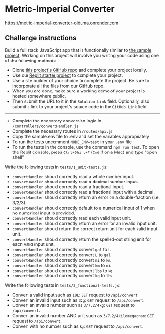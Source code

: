 # Metric-Imperial Converter
https://metric-imperial-converter-olduma.onrender.com

## Challenge instructions

Build a full stack JavaScript app that is functionally similar to [the sample project](https://metric-imperial-converter.freecodecamp.rocks/). Working on this project will involve you writing your code using one of the following methods:

- Clone [this project's GitHub repo](https://github.com/freeCodeCamp/boilerplate-project-metricimpconverter/) and complete your project locally.
- Use our [Replit starter project](https://replit.com/github/freeCodeCamp/boilerplate-project-metricimpconverter) to complete your project.
- Use a site builder of your choice to complete the project. Be sure to incorporate all the files from our GitHub repo.
- When you are done, make sure a working demo of your project is hosted somewhere public.
- Then submit the URL to it in the `Solution Link` field. Optionally, also submit a link to your project's source code in the `GitHub Link` field.

---

- Complete the necessary conversion logic in `/controllers/convertHandler.js`
- Complete the necessary routes in `/routes/api.js`
- Copy the sample.env file to .env and set the variables appropriately
- To run the tests uncomment `NODE_ENV=test` in your `.env` file
- To run the tests in the console, use the command `npm run test`. To open the Replit console, press `Ctrl+Shift+P` (`Cmd` if on a Mac) and type "open shell"

Write the following tests in `tests/1_unit-tests.js`:

- `convertHandler` should correctly read a whole number input.
- `convertHandler` should correctly read a decimal number input.
- `convertHandler` should correctly read a fractional input.
- `convertHandler` should correctly read a fractional input with a decimal.
- `convertHandler` should correctly return an error on a double-fraction (i.e. 3/2/3).
- `convertHandler` should correctly default to a numerical input of 1 when no numerical input is provided.
- `convertHandler` should correctly read each valid input unit.
- `convertHandler` should correctly return an error for an invalid input unit.
- `convertHandler` should return the correct return unit for each valid input unit.
- `convertHandler` should correctly return the spelled-out string unit for each valid input unit.
- `convertHandler` should correctly convert `gal` to `L`.
- `convertHandler` should correctly convert `L` to `gal`.
- `convertHandler` should correctly convert `mi` to `km`.
- `convertHandler` should correctly convert `km` to `mi`.
- `convertHandler` should correctly convert `lbs` to `kg`.
- `convertHandler` should correctly convert `kg` to `lbs`.

Write the following tests in `tests/2_functional-tests.js`:

- Convert a valid input such as `10L`: `GET` request to `/api/convert`.
- Convert an invalid input such as `32g`: `GET` request to `/api/convert`.
- Convert an invalid number such as `3/7.2/4kg`: `GET` request to `/api/convert`.
- Convert an invalid number AND unit such as `3/7.2/4kilomegagram`: `GET` request to `/api/convert`.
- Convert with no number such as `kg`: `GET` request to `/api/convert`.
